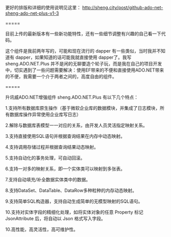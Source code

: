 更好的排版和详细的使用说明见这里：
http://sheng.city/post/github-ado-net-sheng-ado-net-plus-v1-3

=====

目前上传的最新版本有一些新功能特性，还有一些细节调整有兴趣的自己看一下代码。

这个组件是我前两年写的，可能和现在流行的 dapper 有一些类似，当时我并不知道有 dapper，如果知道的话可能我就直接使用 dapper了。我写  sheng.ADO.NET.Plus 并不是闲的无聊要造个轮子玩，而是我在自己的项目开发中，切实遇到了一些问题需要解决：使用EF带来的不便和直接使用ADO.NET带来的不便，我需要一个介于两者之间的，高度自由的组件。

=====

升讯威ADO.NET增强组件  sheng.ADO.NET.Plus 有以下几个特点：

1.支持所有数据库原生操作（基于微软企业库的数据模块，并集成了日志模块，所有数据库操作异常使用企业库写日志）

2.解除与数据库表模型一一对应的关系，由开发人员灵活指定映射关系。

3.支持直接使用SQL语句并根据查询结果在内存中动态映射。

4.支持调用存储过程并根据查询结果动态映射。

5.支持自动化的事务处理，可自动回滚。

6.支持一对多的映射关系，即一个实体类可以映射到多张表。

7.支持自动填充/补全数据实体类中的数据。

8.支持DataSet、DataTable、DataRow多种粒种的内存动态映射。

9.支持简单SQL构造器，支持自动生成简单的无模型映射的SQL语句。

10.支持对实体字段的精细化处理，如将实体对象的任意 Property 标记 JsonAttribute 后，将自动以 Json 格式写入字段。

10.高性能，高灵活性，高可维护性。
